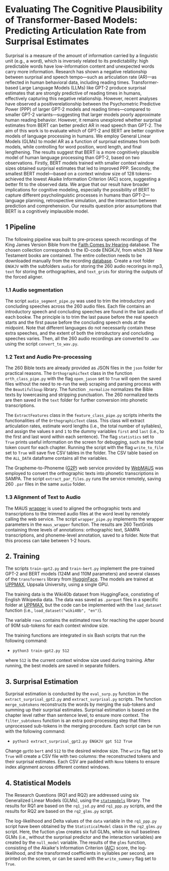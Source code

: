 # Evaluating The Cognitive Plausibility of Transformer-Based Models: Predicting Articulation Rate from Surprisal Estimates

Surprisal is a measure of the amount of information carried by a linguistic unit (e.g., a word), which is inversely related to its predictability: high predictable words have low-information content and unexpected words carry more information. Research has shown a negative relationship between surprisal and speech tempo—such as articulation rate (AR)—as reflected in human behavioral data, including reading times. Transformer-based Large Language Models (LLMs) like GPT-2 produce surprisal estimates that are strongly predictive of reading times in humans, effectively capturing this negative relationship. However, recent analyses have observed a positiverelationship between the Psychometric Predictive Power (PPP) of larger GPT-2 models and reading times—compared to smaller GPT-2 variants—suggesting that larger models poorly approximate human reading behavior. However, it remains unexplored whether surprisal estimates from BERT can better predict AR in read speech than GPT-2. The aim of this work is to evaluate which of GPT-2 and BERT are better cognitive models of language processing in humans. We employ General Linear Models (GLMs) to model AR as a function of surprisal estimates from both models, while controlling for word position, word length, and final lengthening. The results suggest that BERT is a more cognitively plausible model of human language processing than GPT-2, based on two observations. Firstly, BERT models trained with smaller context window sizes obtained surprisal estimates that led to improved PPP. Secondly, the smallest BERT model—based on a context window size of 128 tokens–achieved the lowest Akaike Information Criterion (AIC) score, suggesting a better fit to the observed data. We argue that our result have broader implications for cognitive modeling, especially the possibility of BERT to capture different psycholinguistic processes in humans than GPT-2—language planning, retrospective simulation, and the interaction between prediction and comprehension. Our results question prior assumptions that BERT is a cognitively implausible model. 

## 1 Pipeline
The following pipeline was built to pre-process speech recordings of the King James Version Bible from the [Faith Comes by Hearing](https://www.faithcomesbyhearing.com/) database. The chosen collection corresponds to the ID-code ENGKJV, from which 28 New Testament books are contained. The entire collection needs to be downloaded manually from the recording [database](https://www.faithcomesbyhearing.com/audio-bible-resources/mp3-downloads). Create a root folder `ENGKJV` with the subfolders `audio` for storing the 260 audio recorings in mp3, `text` for storing the orthographies, and `text_grids` for storing the outputs of the forced aligner.

### 1.1 Audio segmentation

The script `audio_segment_pipe.py` was used to trim the introductory and concluding speeches across the 260 audio files. Each file contains an introductory speech and concluding speeches are found in the last audio of each bookw. The principle is to trim the last pause before the real speech starts and the first pause before the concluding speech ends at the midpoint. Note that different languages do not necessarily contain these extra speeches, and the extent of both the introductory and concluding speeches varies. Then, all the 260 audio recordings are converted to `.wav` using the script `convert_to_wav.py`.

### 1.2 Text and Audio Pre-processing
The 260 Bible texts are already provided as JSON files in the `json` folder for practical reasons. The `OrthographicText` class in the function `orth_class_pipe.py` with the flag `open_jason` set to `True` will open the saved files without the need to re-run the web scraping and parsing process with the `BeautifulSoup` library. The function `_normalize` normalizes the Bible texts by lowercasing and stripping punctuation. The 260 normalized texts are then saved in the `text` folder for further conversion into phonetic transcriptions.

The `ExtractFeatures` class in the `feature_class_pipe.py` scripts inherits the functionalities of the `OrthographicText` class. This class will extract articulation rates, estimate word lengths (i.e., the total number of syllables), and assign the values `0` and `1` to the dummy variables `first` and `last` (i.e., to the first and last word within each sentence). The flag `statistics` set to `True` prints useful information on the screen for debugging, such as the total token count for each chapter. Running the script with the flag `write_to_file` set to `True` will save five CSV tables in the folder. The CSV table based on the `ALL_DATA` dataframe contains all the variables.

The Grapheme-to-Phoneme ([G2P](https://clarin.phonetik.uni-muenchen.de/BASWebServices/interface/Grapheme2Phoneme)) web service provided by [WebMAUS](https://clarin.phonetik.uni-muenchen.de/BASWebServices/interface) was employed to convert the orthographic texts into phonetic transcriptions in SAMPA. The script  `extract_par_files.py` runs the service remotely, saving 260 `.par` files in the same `audio` folder. 

### 1.3 Alignment of Text to Audio

The MAUS [wrapper](https://www.bas.uni-muenchen.de/forschung/Bas/maus.web) is used to aligned the orthographic texts and transcriptions to the trimmed audio files at the word level by remotely calling the web service. The script `wrapper_pipe.py` implements the wrapper parameters in the `maus_wrapper` function. The results are 260 TextGrids containing three levels of annotations: orthographic text, SAMPA transcriptions, and phoneme-level annotation, saved to a folder. Note that this process can take between 1-2 hours.

## 2. Training

The scripts `train-gpt2.py` and `train-bert.py` implement the pre-trained GPT-2 and BERT models (124M and 110M parameters) and several classes of the `transformers` library from [HugginFace](https://huggingface.co/docs/transformers/en/index). The models are trained at [UPPMAX](https://www.uu.se/centrum/uppmax/), Uppsala University, using a single GPU.

The training data is the Wiki40b dataset from HuggingFace, constisting of English Wikipedia data. The data was saved as `.parquet` files in a specific folder at [UPPMAX](https://www.uu.se/centrum/uppmax/), but the code can be implemented with the `load_dataset` function (i.e., `load_dataset("wiki40b", "en")`). 

The variable `rows` contains the estimated rows for reaching the upper bound of 90M sub-tokens for each context window size. 

The training functions are integrated in six Bash scripts that run the following command:

- `python3 train-gpt2.py 512`

where `512` is the current context window size used during training. After running, the best models are saved in separate folders.


## 3. Surprisal Estimation

Surprisal estimation is conducted by the `eval_surp.py` function in the `extract_surprisal_gpt2.py` and `extract_surprisal.py` scripts. The function `merge_subtokens` reconstructs the words by merging the sub-tokens and summing up their surprisal estimates. Surprisal estimation is based on the chapter level rather than sentence level, to ensure more context. The `filter_subtokens` function is an extra post-processing step that filters unprocessed sub-tokens in the merging procedure. Each script can be run with the following command:

- `python3 extract_surprisal_gpt2.py ENGKJV gpt 512 True`

Change `gpt`to `bert` and `512` to the desired window size. The `write` flag set to `True` will create a CSV file with two columns: the reconstructed tokens and their surprisal estimates. Each CSV are padded with `None` tokens to ensure index alignment across different context windows.

## 4. Statistical Models

The Research Questions (RQ1 and RQ2) are addressed using six Generalized Linear Models (GLMs), using the [`statsmodels`](https://www.statsmodels.org/stable/examples/notebooks/generated/glm.html) library. The results for RQ1 are based on the `rq1_jsd.py` and `rq1_ppp.py` scripts, and the results for RQ2 are based on the `rq2_glms.py` script. 

The log-likelihood and Delta values of the `data` variable in the `rq1_ppp.py` script have been obtained by the `StatisticalModel` class in the `rq2_glms.py` script. Here, the fuction `glmm` creates six full GLMs, while six null baselines GLMs (i.e., without the surprisal predictor and the interaction variables) are created by the `null_model` variable. The results of the `glms` function, consisting of the Akaike's Information Criterion ([AIC](https://link.springer.com/rwe/10.1007/978-3-642-04898-2_110)) score, the log-likelihood, and the transformed coefficients in syllables per second, are printed on the screen, or can be saved with the `write_summary` flag set to `True`.
